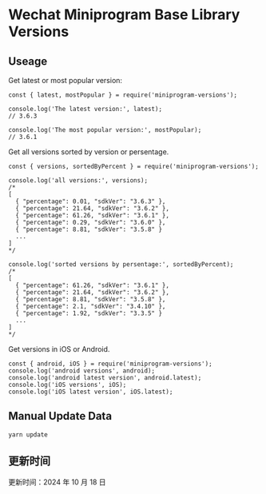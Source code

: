 
# Wechat Miniprogram Base Library Versions

## Useage

Get latest or most popular version:

```;
const { latest, mostPopular } = require('miniprogram-versions');

console.log('The latest version:', latest);
// 3.6.3

console.log('The most popular version:', mostPopular);
// 3.6.1

```

Get all versions sorted by version or persentage.

```
const { versions, sortedByPercent } = require('miniprogram-versions');

console.log('all versions:', versions);
/*
[
  { "percentage": 0.01, "sdkVer": "3.6.3" },
  { "percentage": 21.64, "sdkVer": "3.6.2" },
  { "percentage": 61.26, "sdkVer": "3.6.1" },
  { "percentage": 0.29, "sdkVer": "3.6.0" },
  { "percentage": 8.81, "sdkVer": "3.5.8" }
  ...
]
*/

console.log('sorted versions by persentage:', sortedByPercent);
/*
[
  { "percentage": 61.26, "sdkVer": "3.6.1" },
  { "percentage": 21.64, "sdkVer": "3.6.2" },
  { "percentage": 8.81, "sdkVer": "3.5.8" },
  { "percentage": 2.1, "sdkVer": "3.4.10" },
  { "percentage": 1.92, "sdkVer": "3.3.5" }
  ...
]
*/
```

Get versions in iOS or Android.

```
const { android, iOS } = require('miniprogram-versions');
console.log('android versions', android);
console.log('android latest version', android.latest);
console.log('iOS versions', iOS);
console.log('iOS latest version', iOS.latest);
```

## Manual Update Data

```
yarn update
```

## 更新时间

更新时间：2024 年 10 月 18 日
